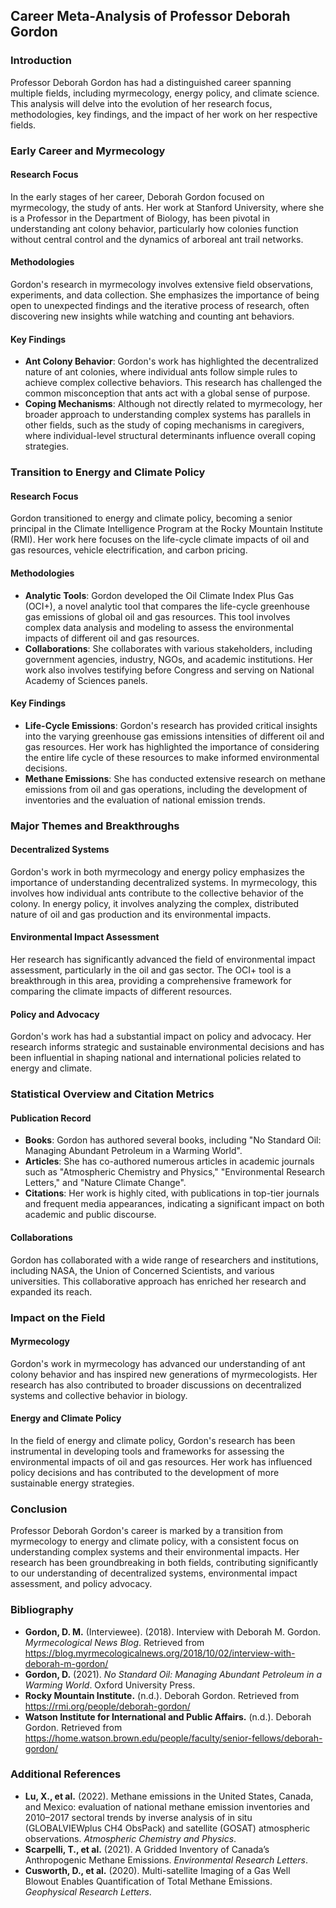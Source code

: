## Career Meta-Analysis of Professor Deborah Gordon

### Introduction

Professor Deborah Gordon has had a distinguished career spanning multiple fields, including myrmecology, energy policy, and climate science. This analysis will delve into the evolution of her research focus, methodologies, key findings, and the impact of her work on her respective fields.

### Early Career and Myrmecology

#### Research Focus
In the early stages of her career, Deborah Gordon focused on myrmecology, the study of ants. Her work at Stanford University, where she is a Professor in the Department of Biology, has been pivotal in understanding ant colony behavior, particularly how colonies function without central control and the dynamics of arboreal ant trail networks.

#### Methodologies
Gordon's research in myrmecology involves extensive field observations, experiments, and data collection. She emphasizes the importance of being open to unexpected findings and the iterative process of research, often discovering new insights while watching and counting ant behaviors.

#### Key Findings
- **Ant Colony Behavior**: Gordon's work has highlighted the decentralized nature of ant colonies, where individual ants follow simple rules to achieve complex collective behaviors. This research has challenged the common misconception that ants act with a global sense of purpose.
- **Coping Mechanisms**: Although not directly related to myrmecology, her broader approach to understanding complex systems has parallels in other fields, such as the study of coping mechanisms in caregivers, where individual-level structural determinants influence overall coping strategies.

### Transition to Energy and Climate Policy

#### Research Focus
Gordon transitioned to energy and climate policy, becoming a senior principal in the Climate Intelligence Program at the Rocky Mountain Institute (RMI). Her work here focuses on the life-cycle climate impacts of oil and gas resources, vehicle electrification, and carbon pricing.

#### Methodologies
- **Analytic Tools**: Gordon developed the Oil Climate Index Plus Gas (OCI+), a novel analytic tool that compares the life-cycle greenhouse gas emissions of global oil and gas resources. This tool involves complex data analysis and modeling to assess the environmental impacts of different oil and gas resources.
- **Collaborations**: She collaborates with various stakeholders, including government agencies, industry, NGOs, and academic institutions. Her work also involves testifying before Congress and serving on National Academy of Sciences panels.

#### Key Findings
- **Life-Cycle Emissions**: Gordon's research has provided critical insights into the varying greenhouse gas emissions intensities of different oil and gas resources. Her work has highlighted the importance of considering the entire life cycle of these resources to make informed environmental decisions.
- **Methane Emissions**: She has conducted extensive research on methane emissions from oil and gas operations, including the development of inventories and the evaluation of national emission trends.

### Major Themes and Breakthroughs

#### Decentralized Systems
Gordon's work in both myrmecology and energy policy emphasizes the importance of understanding decentralized systems. In myrmecology, this involves how individual ants contribute to the collective behavior of the colony. In energy policy, it involves analyzing the complex, distributed nature of oil and gas production and its environmental impacts.

#### Environmental Impact Assessment
Her research has significantly advanced the field of environmental impact assessment, particularly in the oil and gas sector. The OCI+ tool is a breakthrough in this area, providing a comprehensive framework for comparing the climate impacts of different resources.

#### Policy and Advocacy
Gordon's work has had a substantial impact on policy and advocacy. Her research informs strategic and sustainable environmental decisions and has been influential in shaping national and international policies related to energy and climate.

### Statistical Overview and Citation Metrics

#### Publication Record
- **Books**: Gordon has authored several books, including "No Standard Oil: Managing Abundant Petroleum in a Warming World".
- **Articles**: She has co-authored numerous articles in academic journals such as "Atmospheric Chemistry and Physics," "Environmental Research Letters," and "Nature Climate Change".
- **Citations**: Her work is highly cited, with publications in top-tier journals and frequent media appearances, indicating a significant impact on both academic and public discourse.

#### Collaborations
Gordon has collaborated with a wide range of researchers and institutions, including NASA, the Union of Concerned Scientists, and various universities. This collaborative approach has enriched her research and expanded its reach.

### Impact on the Field

#### Myrmecology
Gordon's work in myrmecology has advanced our understanding of ant colony behavior and has inspired new generations of myrmecologists. Her research has also contributed to broader discussions on decentralized systems and collective behavior in biology.

#### Energy and Climate Policy
In the field of energy and climate policy, Gordon's research has been instrumental in developing tools and frameworks for assessing the environmental impacts of oil and gas resources. Her work has influenced policy decisions and has contributed to the development of more sustainable energy strategies.

### Conclusion

Professor Deborah Gordon's career is marked by a transition from myrmecology to energy and climate policy, with a consistent focus on understanding complex systems and their environmental impacts. Her research has been groundbreaking in both fields, contributing significantly to our understanding of decentralized systems, environmental impact assessment, and policy advocacy.

### Bibliography

- **Gordon, D. M.** (Interviewee). (2018). Interview with Deborah M. Gordon. *Myrmecological News Blog*. Retrieved from https://blog.myrmecologicalnews.org/2018/10/02/interview-with-deborah-m-gordon/
- **Gordon, D.** (2021). *No Standard Oil: Managing Abundant Petroleum in a Warming World*. Oxford University Press.
- **Rocky Mountain Institute.** (n.d.). Deborah Gordon. Retrieved from https://rmi.org/people/deborah-gordon/
- **Watson Institute for International and Public Affairs.** (n.d.). Deborah Gordon. Retrieved from https://home.watson.brown.edu/people/faculty/senior-fellows/deborah-gordon/

### Additional References

- **Lu, X., et al.** (2022). Methane emissions in the United States, Canada, and Mexico: evaluation of national methane emission inventories and 2010–2017 sectoral trends by inverse analysis of in situ (GLOBALVIEWplus CH4 ObsPack) and satellite (GOSAT) atmospheric observations. *Atmospheric Chemistry and Physics*.
- **Scarpelli, T., et al.** (2021). A Gridded Inventory of Canada’s Anthropogenic Methane Emissions. *Environmental Research Letters*.
- **Cusworth, D., et al.** (2020). Multi-satellite Imaging of a Gas Well Blowout Enables Quantification of Total Methane Emissions. *Geophysical Research Letters*.